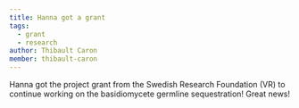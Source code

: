 ```yaml
---
title: Hanna got a grant
tags:
  - grant
  - research
author: Thibault Caron
member: thibault-caron
---
```


Hanna got the project grant from the Swedish Research Foundation (VR) to continue working on the basidiomycete germline sequestration! Great news!
